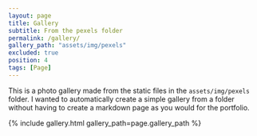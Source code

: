 ```yaml
---
layout: page
title: Gallery
subtitle: From the pexels folder
permalink: /gallery/
gallery_path: "assets/img/pexels"
excluded: true
position: 4
tags: [Page]
---
```


This is a photo gallery made from the static files in the `assets/img/pexels` folder. 
I wanted to automatically create a simple gallery from a folder without having to create a markdown page as you would for the portfolio.


{% include gallery.html gallery_path=page.gallery_path %}